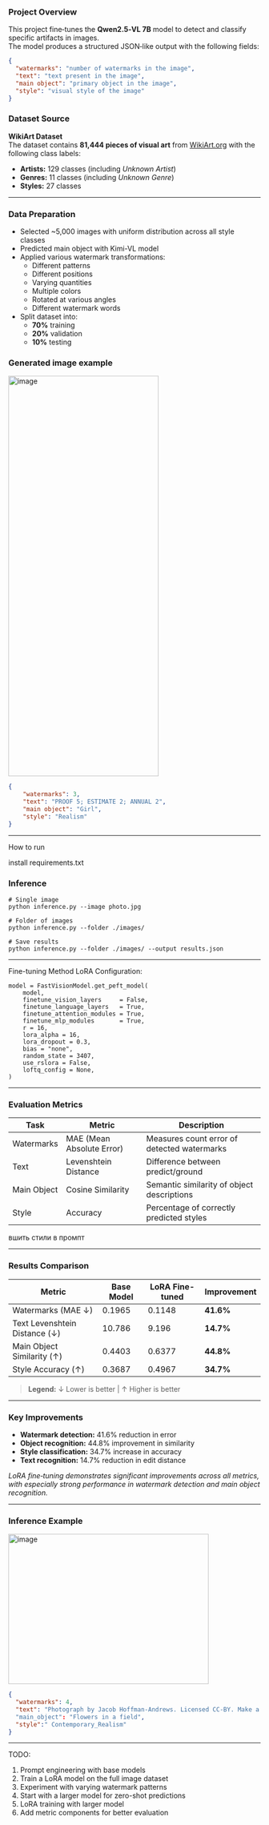 ### Project Overview

This project fine‑tunes the **Qwen2.5‑VL 7B** model to detect and classify specific artifacts in images.  
The model produces a structured JSON‑like output with the following fields:

```json
{
  "watermarks": "number of watermarks in the image",
  "text": "text present in the image",
  "main object": "primary object in the image",
  "style": "visual style of the image"
}
```

### Dataset Source

**WikiArt Dataset**  
The dataset contains **81,444 pieces of visual art** from [WikiArt.org](https://www.wikiart.org/) with the following class labels:

- **Artists:** 129 classes (including *Unknown Artist*)  
- **Genres:** 11 classes (including *Unknown Genre*)  
- **Styles:** 27 classes  

---

### Data Preparation
  
- Selected ~5,000 images with uniform distribution across all style classes
- Predicted main object with Kimi-VL model 
- Applied various watermark transformations:
  - Different patterns  
  - Different positions  
  - Varying quantities  
  - Multiple colors  
  - Rotated at various angles
  - Different watermark words
- Split dataset into:
  - **70%** training  
  - **20%** validation  
  - **10%** testing

 ### Generated image example

<img width="300" height="800" alt="image" src="https://github.com/user-attachments/assets/2ef73361-e515-41f7-b3fa-5f5b7c262485" />


```json
{
    "watermarks": 3, 
    "text": "PROOF 5; ESTIMATE 2; ANNUAL 2",
    "main object": "Girl",
    "style": "Realism"
}
```
---
How to run

install requirements.txt

### Inference
```
# Single image
python inference.py --image photo.jpg

# Folder of images
python inference.py --folder ./images/

# Save results
python inference.py --folder ./images/ --output results.json
```

---
Fine-tuning Method
LoRA Configuration:

```
model = FastVisionModel.get_peft_model(
    model,
    finetune_vision_layers     = False,
    finetune_language_layers   = True,
    finetune_attention_modules = True,
    finetune_mlp_modules       = True,
    r = 16,
    lora_alpha = 16,
    lora_dropout = 0.3,
    bias = "none",
    random_state = 3407,
    use_rslora = False,
    loftq_config = None,
)
```

---

### Evaluation Metrics

| **Task**       | **Metric**               | **Description**                                 |
|----------------|--------------------------|-------------------------------------------------|
| Watermarks     | MAE (Mean Absolute Error) | Measures count error of detected watermarks     |
| Text           | Levenshtein Distance      | Difference between predict/ground       
| Main Object    | Cosine Similarity         | Semantic similarity of object descriptions      |
| Style          | Accuracy                  | Percentage of correctly predicted styles         |

вшить стили в промпт

---

### Results Comparison

| **Metric**                   | **Base Model** | **LoRA Fine-tuned** | **Improvement** |
|-------------------------------|----------------|----------------------|-----------------|
| Watermarks (MAE ↓)            | 0.1965         | 0.1148               | **41.6%**       |
| Text Levenshtein Distance (↓) | 10.786         | 9.196                | **14.7%**       |
| Main Object Similarity (↑)    | 0.4403         | 0.6377               | **44.8%**       |
| Style Accuracy (↑)            | 0.3687         | 0.4967               | **34.7%**       |

> **Legend:** ↓ Lower is better | ↑ Higher is better

---

### Key Improvements

- **Watermark detection:** 41.6% reduction in error  
- **Object recognition:** 44.8% improvement in similarity  
- **Style classification:** 34.7% increase in accuracy  
- **Text recognition:** 14.7% reduction in edit distance  

*LoRA fine‑tuning demonstrates significant improvements across all metrics, with especially strong performance in watermark detection and main object recognition.*

---

### Inference Example
<img width="400" height="300" alt="image" src="https://github.com/user-attachments/assets/659a4099-ca8b-4d89-b77a-1eeeab8b8166" />

```json
{
  "watermarks": 4,
  "text": "Photograph by Jacob Hoffman-Andrews. Licensed CC-BY. Make a copy!\nPhotograph by Jacob Hoffman-Andrews. Licensed CC-BY. Make a copy!\nPhotograph by Jacob Hoffman-Andrews. Licensed CC-BY. Make a copy!\nPhotograph by Jacob Hoffman-Andrews. Licensed CC-BY. Make a copy!"
  "main_object": "Flowers in a field",
  "style":" Contemporary_Realism"
}
```

---
 TODO:
 
1. Prompt engineering with base models
2. Train a LoRA model on the full image dataset
3. Experiment with varying watermark patterns
4. Start with a larger model for zero-shot predictions
5. LoRA training with larger model
6. Add metric components for better evaluation


